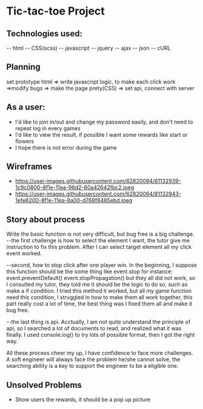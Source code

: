 # Tic-tac-toe Project
## Technologies used:
-- html
-- CSS(scss)
-- javascript
-- jquery
-- ajax
-- json
-- cURL

## Planning
set prototype html => write javascript logic, to make each click work
=>modify bugs => make the page prety(CSS) => set api, connect with server

## As a user:
- I'd like to join in/out and change my password easily, and don't need to repeat log in every games
- I'd like to view the result, if possible I want some rewards like start or flowers
- I hope there is not error during the game
## Wireframes
- https://user-images.githubusercontent.com/62820094/81132939-1c9c0800-8f1e-11ea-98d2-60a42642fbc2.jpeg
- https://user-images.githubusercontent.com/62820094/81132943-1efe6200-8f1e-11ea-8a00-d768f8485ebd.jpeg
## Story about process
Write the basic function is not very difficult, but bug free is a big challenge.
--the first challenge is how to select the element I want, the tutor give me instruction to fix this problem. After I can select target element all my click event worked.

--second, how to stop click after one player win. In the beginning, I suppose this function should be the some thing like event.stop for instance:
event.preventDefault()
event.stopPropagation()
but they all did not work, so I consulted my tutor, they told me it should be the logic to do so, such as make a if condition. I tried this method it worked, but all my game function need this condition, I struggled in how to make them all work together, this part really cost a lot of time, the best thing was I fixed them all and make it bug free.

--the last thing is api. Acctually, I am not quite understand the principle of api, so I searched a lot of documents to read, and realized what it was finally. I used console.log() to try lots of possible format, then I got the right way.

All these process cheer my up, I have confidence to face more challenges. A soft engineer will always face the problem he/she cannot solve, the searching ability is a key to support the engineer to be a eligible one.

## Unsolved Problems
- Show users the rewards, it should be a pop up picture
